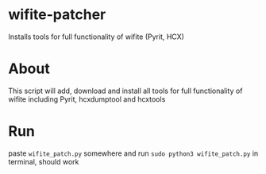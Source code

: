 # wifite-patcher
Installs tools for full functionality of wifite (Pyrit, HCX)

# About
This script will add, download and install all tools for full functionality of wifite including Pyrit, hcxdumptool and hcxtools

# Run
paste `wifite_patch.py` somewhere and run `sudo python3 wifite_patch.py` in terminal, should work
